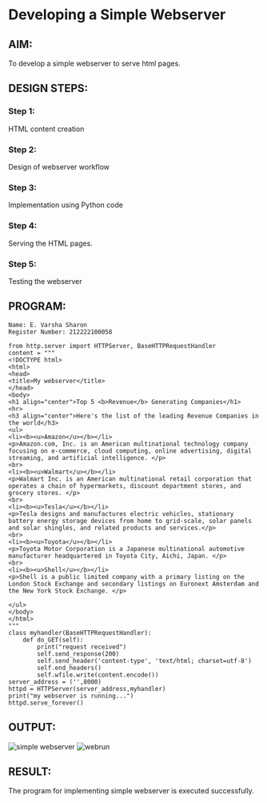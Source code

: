 # Developing a Simple Webserver
## AIM:
To develop a simple webserver to serve html pages.

## DESIGN STEPS:
### Step 1: 
HTML content creation
### Step 2:
Design of webserver workflow
### Step 3:
Implementation using Python code
### Step 4:
Serving the HTML pages.
### Step 5:
Testing the webserver

## PROGRAM:
```
Name: E. Varsha Sharon
Register Number: 212222100058

from http.server import HTTPServer, BaseHTTPRequestHandler
content = """
<!DOCTYPE html>
<html>
<head>
<title>My webserver</title>
</head>
<body>
<h1 align="center">Top 5 <b>Revenue</b> Generating Companies</h1>
<hr>
<h3 align="center">Here's the list of the leading Revenue Companies in the world</h3>
<ul>
<li><b><u>Amazon</u></b></li>
<p>Amazon.com, Inc. is an American multinational technology company focusing on e-commerce, cloud computing, online advertising, digital streaming, and artificial intelligence. </p>
<br>
<li><b><u>Walmart</u></b></li>
<p>Walmart Inc. is an American multinational retail corporation that operates a chain of hypermarkets, discount department stores, and grocery stores. </p>
<br>
<li><b><u>Tesla</u></b></li>
<p>Tesla designs and manufactures electric vehicles, stationary battery energy storage devices from home to grid-scale, solar panels and solar shingles, and related products and services.</p>
<br>
<li><b><u>Toyota</u></b></li>
<p>Toyota Motor Corporation is a Japanese multinational automotive manufacturer headquartered in Toyota City, Aichi, Japan. </p>
<br>
<li><b><u>Shell</u></b></li>
<p>Shell is a public limited company with a primary listing on the London Stock Exchange and secondary listings on Euronext Amsterdam and the New York Stock Exchange. </p>

</ul>
</body>
</html>
"""
class myhandler(BaseHTTPRequestHandler):
    def do_GET(self):
        print("request received")
        self.send_response(200)
        self.send_header('content-type', 'text/html; charset=utf-8')
        self.end_headers()
        self.wfile.write(content.encode())
server_address = ('',8000)
httpd = HTTPServer(server_address,myhandler)
print("my webserver is running...")
httpd.serve_forever()
```
## OUTPUT:
![simple webserver](https://github.com/varshasharon/simplewebserver/assets/98278161/f6303905-fb80-477a-9cdd-0592dc8e76a5)
![webrun](https://github.com/varshasharon/simplewebserver/assets/98278161/bb6c7989-08cf-41b1-bc9f-7dbed47a5e18)



## RESULT:
The program for implementing simple webserver is executed successfully.
